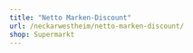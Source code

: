 ```yaml
---
title: "Netto Marken-Discount"
url: /neckarwestheim/netto-marken-discount/
shop: Supermarkt
---
```


